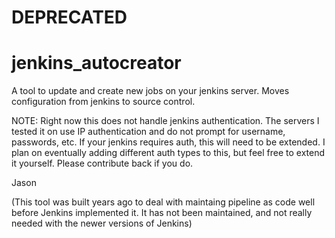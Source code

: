 # **DEPRECATED**


jenkins_autocreator
===================

A tool to update and create new jobs on your jenkins server.  Moves configuration from jenkins to source control.

NOTE:  Right now this does not handle jenkins authentication.  The servers I tested it on use IP authentication and do not prompt for username, passwords, etc.  If your jenkins requires auth, this will need to be extended.  I plan on eventually adding different auth types to this, but feel free to extend it yourself.  Please contribute back if you do.

Jason

(This tool was built years ago to deal with maintaing pipeline as code well before Jenkins implemented it.  It has not been maintained, and not really needed with the newer versions of Jenkins)
